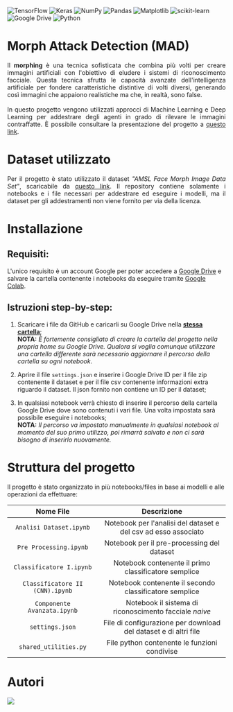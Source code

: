 ![TensorFlow](https://img.shields.io/badge/TensorFlow-%23FF6F00.svg?style=for-the-badge&logo=TensorFlow&logoColor=white)
![Keras](https://img.shields.io/badge/Keras-%23D00000.svg?style=for-the-badge&logo=Keras&logoColor=white)
![NumPy](https://img.shields.io/badge/numpy-%23013243.svg?style=for-the-badge&logo=numpy&logoColor=white)
![Pandas](https://img.shields.io/badge/pandas-%23150458.svg?style=for-the-badge&logo=pandas&logoColor=white)
![Matplotlib](https://img.shields.io/badge/Matplotlib-%23ffffff.svg?style=for-the-badge&logo=Matplotlib&logoColor=black)
![scikit-learn](https://img.shields.io/badge/scikit--learn-%23F7931E.svg?style=for-the-badge&logo=scikit-learn&logoColor=white)
![Google Drive](https://img.shields.io/badge/Google%20Drive-4285F4?style=for-the-badge&logo=googledrive&logoColor=white)
![Python](https://img.shields.io/badge/python-3670A0?style=for-the-badge&logo=python&logoColor=ffdd54)

# Morph Attack Detection (MAD)
<p align="justify">
Il <b>morphing</b> è una tecnica sofisticata che combina più volti per creare immagini artificiali con l'obiettivo di eludere i sistemi di riconoscimento facciale. Questa tecnica sfrutta le capacità avanzate dell'intelligenza artificiale per fondere caratteristiche distintive di volti diversi, generando così immagini che appaiono realistiche ma che, in realtà, sono false.
<br><br>In questo progetto vengono utilizzati approcci di Machine Learning e Deep Learning per addestrare degli agenti in grado di rilevare le immagini contraffatte. È possibile consultare la presentazione del progetto a <a href="https://docs.google.com/presentation/d/1-yfGdvXWoD5BI5NDLq10w1Io41wOWotWv0fcinI6cJY/edit#slide=id.p">questo link</a>.
</p>

 
# Dataset utilizzato
<p align="justify">Per il progetto è stato utilizzato il dataset <i>"AMSL Face Morph Image Data Set"</i>, scaricabile da <a href="https://omen.cs.uni-magdeburg.de/disclaimer/index.php">questo link</a>. Il repository contiene solamente i notebooks e i file necessari per addestrare ed eseguire i modelli, ma il dataset per gli addestramenti non viene fornito per via della licenza.</p>

# Installazione
## **Requisiti:**   
L'unico requisito è un account Google per poter accedere a  <a href="https://drive.google.com/">Google Drive</a> e salvare la cartella contenente i notebooks da eseguire tramite <a href="https://colab.research.google.com">Google Colab</a>.     

## **Istruzioni step-by-step:**   
1) Scaricare i file da GitHub e caricarli su Google Drive nella **<u>stessa cartella</u>**;     
 **NOTA:** _È fortemente consigliato di creare la cartella del progetto nella propria home su Google Drive. Qualora si voglia comunque utilizzare una cartella differente sarà necessario aggiornare il percorso della cartella su ogni notebook._

2) Aprire il file `settings.json` e inserire i Google Drive ID per il file zip contenente il dataset e per il file csv contenente informazioni extra riguardo il dataset. Il json fornito non contiene un ID per il dataset;<br>

3) In qualsiasi notebook verrà chiesto di inserire il percorso della cartella Google Drive dove sono contenuti i vari file. Una volta impostata sarà possibile eseguire i notebooks;<br>
 **NOTA:** _Il percorso va impostato manualmente in qualsiasi notebook al momento del suo primo utilizzo, poi rimarrà salvato e non ci sarà bisogno di inserirlo nuovamente._

# Struttura del progetto
Il progetto è stato organizzato in più notebooks/files in base ai modelli e alle operazioni da effettuare:

| Nome File | Descrizione |
| :---: | :---: |
| `Analisi Dataset.ipynb` | Notebook per l'analisi del dataset e del csv ad esso associato |
| `Pre Processing.ipynb` | Notebook per il pre-processing del dataset |
| `Classificatore I.ipynb` | Notebook contenente il primo classificatore semplice |
| `Classificatore II (CNN).ipynb` | Notebook contenente il secondo classificatore semplice  |       
| `Componente Avanzata.ipynb` | Notebook il sistema di riconoscimento facciale _naive_  |  
| `settings.json`| File di configurazione per download del dataset e di altri file |
| `shared_utilities.py`| File python contenente le funzioni condivise |

# Autori
<a href="https://github.com/theroberto2512/Morph-Attack-Detection/graphs/contributors">
  <img src="https://contrib.rocks/image?repo=theroberto2512/Morph-Attack-Detection"/>
</a>  
